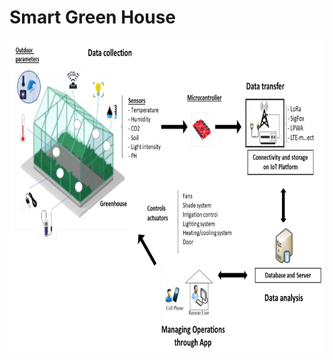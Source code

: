 <h1>Smart Green House</h1>


<img src ="https://github.com/shehabhassan/Smart_Green_House/blob/main/energies-15-03834-g001.png" height="500" width = "1000" alt = ""/>
